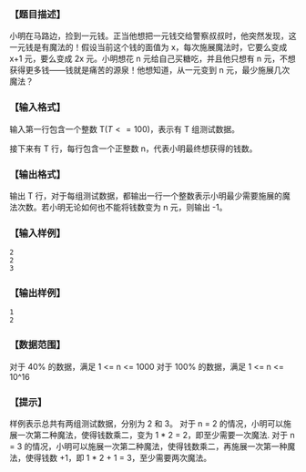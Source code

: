 ### 【题目描述】

小明在马路边，捡到一元钱。正当他想把一元钱交给警察叔叔时，他突然发现，这一元钱是有魔法的！假设当前这个钱的面值为 x，每次施展魔法时，它要么变成 x+1 元，要么变成 2x 元。小明想花 n 元给自己买糖吃，并且他只想有 n 元，不想获得更多钱——钱就是痛苦的源泉！他想知道，从一元变到 n 元，最少施展几次魔法？

### 【输入格式】

输入第一行包含一个整数 T($T<=100$)，表示有 T 组测试数据。

接下来有 T 行，每行包含一个正整数 n，代表小明最终想获得的钱数。


### 【输出格式】

输出 T 行，对于每组测试数据，都输出一行一个整数表示小明最少需要施展的魔法次数。若小明无论如何也不能将钱数变为 n 元，则输出 -1。

### 【输入样例】

```plaintext
2
2
3
```

### 【输出样例】 

```plaintext
1
2
```

### 【数据范围】

  对于 40% 的数据，满足 1 <= n <= 1000
对于 100% 的数据，满足 1 <= n <= 10^16

### 【提示】

样例表示总共有两组测试数据，分别为 2 和 3。
对于 n = 2 的情况，小明可以施展一次第二种魔法，使得钱数乘二，变为 1 * 2 = 2，即至少需要一次魔法.
对于 n = 3 的情况，小明可以施展一次第二种魔法，使得钱数乘二，再施展一次第一种魔法，使得钱数 +1，即 1 * 2 + 1 = 3，至少需要两次魔法。
